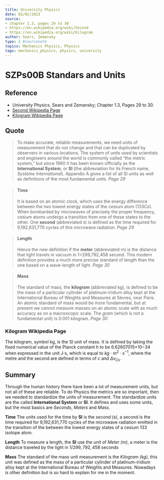 ```yaml
---
title: University Physics
date: 02/02/2023
source: 
- chapter 1.3, pages 29 to 30
- https://en.wikipedia.org/wiki/Second
- https://en.wikipedia.org/wiki/Kilogram
author: Sears, Zemansky
type: 2 #sourcenote
topics: Mechanics Physics, Physics
tags: mechanics_physics, physics, university
---
```

# SZPs00B Standars and Units

## **Reference** 
- University Physics, Sears and Zemansky; Chapter 1.3, Pages 29 to 30.
- [Second Wikipedia Page](https://en.wikipedia.org/wiki/Second)
- [Kilogram Wikipedia Page](https://en.wikipedia.org/wiki/Kilogram)

## **Quote** 
> To make accurate, reliable measurements, we need units of measurement  that do not change and that can be duplicated by observers in various locations.  The system of units used by scientists and engineers around the world is commonly called “the metric system,” but since 1960 it has been known officially as  the **International System**, or **SI** (the abbreviation for its French name, *Système  International*). Appendix A gives a list of all SI units as well as definitions of the most fundamental units. *Page 29*

> #### Time 
> It is based on an atomic clock, which uses the energy difference between  the two lowest energy states of the cesium atom (133Cs). When bombarded by  microwaves of precisely the proper frequency, cesium atoms undergo a transition from one of these states to the other. One **second** (abbreviated s) is defined as the time required for 9,192,631,770 cycles of this microwave radiation. *Page 29*

> #### Length
> Hence the new definition if the **meter** (abbreviated m) is the distance that light travels in vacuum in 1>299,792,458 second. This modern definition provides a much more precise standard of length than the one based on a wave-length of light. *Page 30*

> #### Mass
> The standard of mass, the **kilogram** (abbreviated kg), is defined to be the mass of  a particular cylinder of platinum–iridium alloy kept at the International Bureau  of Weights and Measures at Sèvres, near Paris. An atomic standard  of mass would be more fundamental, but at present we cannot measure masses  on an atomic scale with as much accuracy as on a macroscopic scale. The *gram* (which is not a fundamental unit) is 0.001 kilogram. *Page 30*

### Kilogram Wikipedia Page
The kilogram, symbol kg, is the SI unit of mass. It is defined by taking the fixed numerical value of the Planck constant h to be 6.62607015×10−34 when expressed in the unit J⋅s, which is equal to $kg⋅m^2⋅s^{−1}$, where the metre and the second are defined in terms of $c$ and $\Delta v_{Cs}$.


## **Summary**
Through the human history there have been a lot of measurement units, but not all of these are reliable. To do Physics the metrics are so important, then we needed to standardize the units of measurement. The standardize units are the called **International System** or **SI**. It defines and uses some units, but the most basics are *Seconds*, *Meters* and *Mass*.

**Time**
The units used for the time by **SI** is the *second (s)*, a second is the time required for 9,192,631,770 cycles of the microwave radiation emitted in the transition of the between the lowest energy states of a cesium 133 isotope atom.

**Length**
To measure a length, the **SI** use the unit of *Meter (m)*, a meter is the distance traveled by the light in $1/299,792,458$ seconds

**Mass**
The standard of the mass unit measurement is the *Kilogram (kg)*, this unit was defined as the mass of a particular cylinder of platinum-iridium alloy kept at the International Bureau of Weights and Measures. Nowadays is other definition but is so hard to explain for me in the moment.